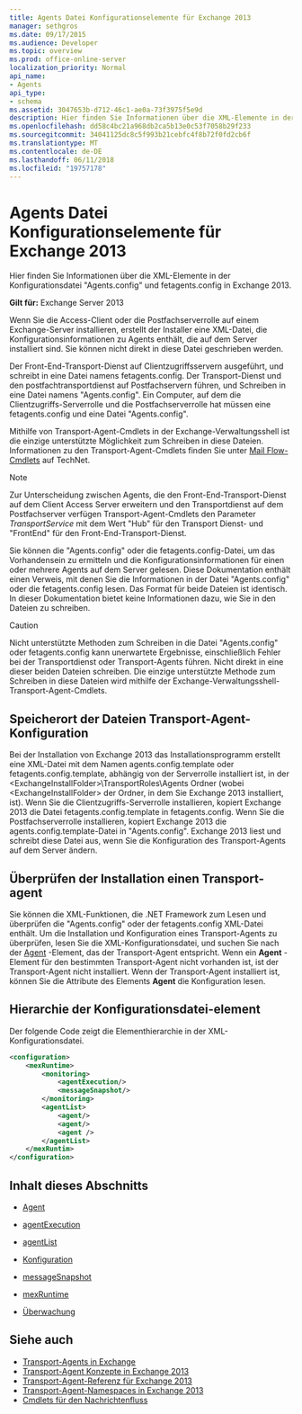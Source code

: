 ```yaml
---
title: Agents Datei Konfigurationselemente für Exchange 2013
manager: sethgros
ms.date: 09/17/2015
ms.audience: Developer
ms.topic: overview
ms.prod: office-online-server
localization_priority: Normal
api_name:
- Agents
api_type:
- schema
ms.assetid: 3047653b-d712-46c1-ae0a-73f3975f5e9d
description: Hier finden Sie Informationen über die XML-Elemente in der Konfigurationsdatei "Agents.config" und fetagents.config in Exchange 2013.
ms.openlocfilehash: dd58c4bc21a968db2ca5b13e0c53f7058b29f233
ms.sourcegitcommit: 34041125dc8c5f993b21cebfc4f8b72f0fd2cb6f
ms.translationtype: MT
ms.contentlocale: de-DE
ms.lasthandoff: 06/11/2018
ms.locfileid: "19757178"
---
```

# <a name="agents-configuration-file-elements-for-exchange-2013"></a>Agents Datei Konfigurationselemente für Exchange 2013

Hier finden Sie Informationen über die XML-Elemente in der Konfigurationsdatei "Agents.config" und fetagents.config in Exchange 2013.
  
**Gilt für:** Exchange Server 2013
  
Wenn Sie die Access-Client oder die Postfachserverrolle auf einem Exchange-Server installieren, erstellt der Installer eine XML-Datei, die Konfigurationsinformationen zu Agents enthält, die auf dem Server installiert sind. Sie können nicht direkt in diese Datei geschrieben werden. 
  
Der Front-End-Transport-Dienst auf Clientzugriffsservern ausgeführt, und schreibt in eine Datei namens fetagents.config. Der Transport-Dienst und den postfachtransportdienst auf Postfachservern führen, und Schreiben in eine Datei namens "Agents.config". Ein Computer, auf dem die Clientzugriffs-Serverrolle und die Postfachserverrolle hat müssen eine fetagents.config und eine Datei "Agents.config". 
  
Mithilfe von Transport-Agent-Cmdlets in der Exchange-Verwaltungsshell ist die einzige unterstützte Möglichkeit zum Schreiben in diese Dateien. Informationen zu den Transport-Agent-Cmdlets finden Sie unter [Mail Flow-Cmdlets](http://technet.microsoft.com/en-us/library/aa998553%28v=exchg.150%29.aspx) auf TechNet. 
  
> [!NOTE]
> Zur Unterscheidung zwischen Agents, die den Front-End-Transport-Dienst auf dem Client Access Server erweitern und den Transportdienst auf dem Postfachserver verfügen Transport-Agent-Cmdlets den Parameter _TransportService_ mit dem Wert "Hub" für den Transport Dienst- und "FrontEnd" für den Front-End-Transport-Dienst. 
  
Sie können die "Agents.config" oder die fetagents.config-Datei, um das Vorhandensein zu ermitteln und die Konfigurationsinformationen für einen oder mehrere Agents auf dem Server gelesen. Diese Dokumentation enthält einen Verweis, mit denen Sie die Informationen in der Datei "Agents.config" oder die fetagents.config lesen. Das Format für beide Dateien ist identisch. In dieser Dokumentation bietet keine Informationen dazu, wie Sie in den Dateien zu schreiben.
  
> [!CAUTION]
> Nicht unterstützte Methoden zum Schreiben in die Datei "Agents.config" oder fetagents.config kann unerwartete Ergebnisse, einschließlich Fehler bei der Transportdienst oder Transport-Agents führen. Nicht direkt in eine dieser beiden Dateien schreiben. Die einzige unterstützte Methode zum Schreiben in diese Dateien wird mithilfe der Exchange-Verwaltungsshell-Transport-Agent-Cmdlets. 
  
## <a name="location-of-the-transport-agent-configuration-files"></a>Speicherort der Dateien Transport-Agent-Konfiguration
<a name="bk_ConfigLoc"> </a>

Bei der Installation von Exchange 2013 das Installationsprogramm erstellt eine XML-Datei mit dem Namen agents.config.template oder fetagents.config.template, abhängig von der Serverrolle installiert ist, in der \<ExchangeInstallFolder\>\TransportRoles\Agents Ordner (wobei \<ExchangeInstallFolder\> der Ordner, in dem Sie Exchange 2013 installiert, ist). Wenn Sie die Clientzugriffs-Serverrolle installieren, kopiert Exchange 2013 die Datei fetagents.config.template in fetagents.config. Wenn Sie die Postfachserverrolle installieren, kopiert Exchange 2013 die agents.config.template-Datei in "Agents.config". Exchange 2013 liest und schreibt diese Datei aus, wenn Sie die Konfiguration des Transport-Agents auf dem Server ändern.
  
## <a name="verifying-a-transport-agent-installation"></a>Überprüfen der Installation einen Transport-agent
<a name="bk_verifyinstall"> </a>

Sie können die XML-Funktionen, die .NET Framework zum Lesen und überprüfen die "Agents.config" oder der fetagents.config XML-Datei enthält. Um die Installation und Konfiguration eines Transport-Agents zu überprüfen, lesen Sie die XML-Konfigurationsdatei, und suchen Sie nach der [Agent](agent.md) -Element, das der Transport-Agent entspricht. Wenn ein **Agent** -Element für den bestimmten Transport-Agent nicht vorhanden ist, ist der Transport-Agent nicht installiert. Wenn der Transport-Agent installiert ist, können Sie die Attribute des Elements **Agent** die Konfiguration lesen. 
  
## <a name="configuration-file-element-hierarchy"></a>Hierarchie der Konfigurationsdatei-element
<a name="bk_elementref"> </a>

Der folgende Code zeigt die Elementhierarchie in der XML-Konfigurationsdatei.
  
```XML
<configuration>
    <mexRuntime>
        <monitoring>
            <agentExecution/>
            <messageSnapshot/>
        </monitoring>
        <agentList>
            <agent/>
            <agent/>
            <agent />
        </agentList>
    </mexRuntim>
</configuration>
```

## <a name="in-this-section"></a>Inhalt dieses Abschnitts
<a name="bk_elementreflist"> </a>

- [Agent](agent.md)
    
- [agentExecution](agentexecution.md)
    
- [agentList](agentlist.md)
    
- [Konfiguration](configuration.md)
    
- [messageSnapshot](messagesnapshot.md)
    
- [mexRuntime](mexruntime.md)
    
- [Überwachung](monitoring.md)
    
## <a name="see-also"></a>Siehe auch

- [Transport-Agents in Exchange](transport-agents-in-exchange-2013.md)
- [Transport-Agent Konzepte in Exchange 2013](transport-agent-concepts-in-exchange-2013.md)
- [Transport-Agent-Referenz für Exchange 2013](transport-agent-reference-for-exchange-2013.md)
- [Transport-Agent-Namespaces in Exchange 2013](transport-agent-namespaces-in-exchange-2013.md)
- [Cmdlets für den Nachrichtenfluss](https://docs.microsoft.com/en-us/powershell/exchange/?view=exchange-ps)
    

